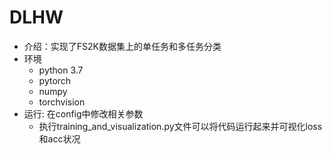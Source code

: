 # DLHW
- 介绍：实现了FS2K数据集上的单任务和多任务分类  
- 环境  
  - python 3.7  
  - pytorch   
  - numpy  
  - torchvision   
- 运行: 在config中修改相关参数
  - 执行training_and_visualization.py文件可以将代码运行起来并可视化loss和acc状况
